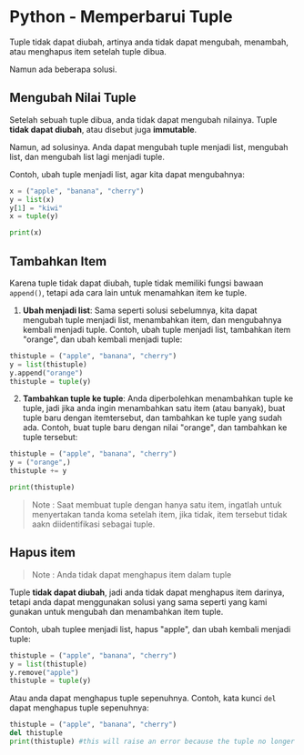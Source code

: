# Python - Memperbarui Tuple
Tuple tidak dapat diubah, artinya anda tidak dapat mengubah, menambah, atau menghapus item setelah tuple dibua.

Namun ada beberapa solusi.
## Mengubah Nilai Tuple
Setelah sebuah  tuple dibua, anda tidak dapat mengubah nilainya. Tuple **tidak dapat diubah**, atau disebut juga **immutable**.

Namun, ad solusinya. Anda dapat mengubah tuple menjadi list, mengubah list, dan mengubah list lagi menjadi tuple.

Contoh, ubah tuple menjadi list, agar kita dapat mengubahnya:

```py
x = ("apple", "banana", "cherry")
y = list(x)
y[1] = "kiwi"
x = tuple(y)

print(x)
```

## Tambahkan Item
Karena tuple tidak dapat diubah, tuple tidak memiliki fungsi bawaan `append()`, tetapi ada cara lain untuk menamahkan item ke tuple.

1. **Ubah menjadi list**: Sama seperti solusi sebelumnya, kita dapat mengubah tuple menjadi list, menambahkan item, dan mengubahnya kembali menjadi tuple. Contoh, ubah tuple menjadi list, tambahkan item "orange", dan ubah kembali menjadi tuple:

```py
thistuple = ("apple", "banana", "cherry")
y = list(thistuple)
y.append("orange")
thistuple = tuple(y)
```

2. **Tambahkan tuple ke tuple**: Anda diperbolehkan menambahkan tuple ke tuple, jadi jika anda ingin menambahkan satu item (atau banyak), buat tuple baru dengan itemtersebut, dan tambahkan ke tuple yang sudah ada. Contoh, buat tuple baru dengan nilai "orange", dan tambahkan ke tuple tersebut:
```py
thistuple = ("apple", "banana", "cherry")
y = ("orange",)
thistuple += y

print(thistuple)
```

> Note : Saat membuat tuple dengan hanya satu item, ingatlah untuk menyertakan tanda koma setelah item, jika tidak, item tersebut tidak aakn diidentifikasi sebagai tuple.

## Hapus item
> Note : Anda tidak dapat menghapus item dalam tuple

Tuple **tidak dapat diubah**, jadi anda tidak dapat menghapus item darinya, tetapi anda dapat menggunakan solusi yang sama seperti yang kami gunakan untuk mengubah dan menambahkan item tuple.

Contoh, ubah tuplee menjadi list, hapus "apple", dan ubah kembali menjadi tuple:

```py
thistuple = ("apple", "banana", "cherry")
y = list(thistuple)
y.remove("apple")
thistuple = tuple(y)
```

Atau anda dapat menghapus tuple sepenuhnya. Contoh, kata kunci `del` dapat menghapus tuple sepenuhnya:

```py
thistuple = ("apple", "banana", "cherry")
del thistuple
print(thistuple) #this will raise an error because the tuple no longer exists
```